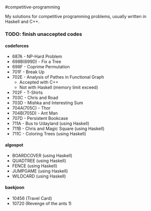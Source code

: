 #competitive-programming

My solutions for competitive programming problems, usually written in Haskell and C++.

### TODO: finish unaccepted codes
#### codeforces
* 687A - NP-Hard Problem
* 698B(699D) - Fix a Tree
* 698F - Coprime Permutation
* 701F - Break Up
* 702E - Analysis of Pathes in Functional Graph
  * Accepted with C++
  * Not with Haskell (memory limit exceed)
* 702F - T-Shirts
* 703C - Chris and Road
* 703D - Mishka and Interesting Sum
* 704A(705C) - Thor
* 704B(705D) - Ant Man
* 707D - Persistent Bookcase
* 711A - Bus to Udayland (using Haskell)
* 711B - Chris and Magic Square (using Haskell)
* 711C - Coloring Trees (using Haskell)

#### algospot
* BOARDCOVER (using Haskell)
* QUADTREE (using Haskell)
* FENCE (using Haskell)
* JUMPGAME (using Haskell)
* WILDCARD (using Haskell)

#### baekjoon
* 10456 (Travel Card)
* 10720 (Revenge of the ants 1)
